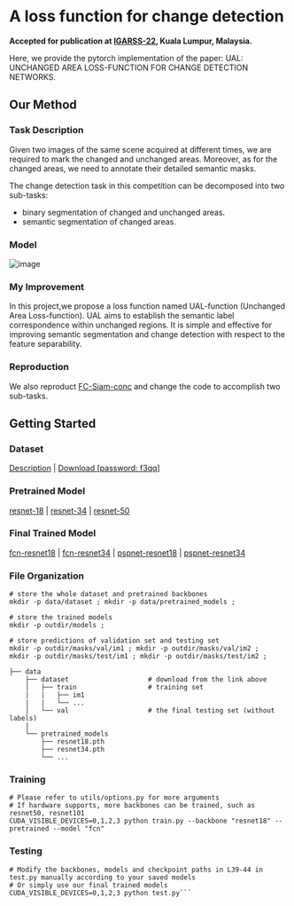 # A loss function for change detection
**Accepted for publication at [IGARSS-22](https://www.igarss2022.org/default.php), Kuala Lumpur, Malaysia.**

Here, we provide the pytorch implementation of the paper: UAL: UNCHANGED AREA LOSS-FUNCTION FOR CHANGE DETECTION NETWORKS.

## Our Method

### Task Description

Given two images of the same scene acquired at different times, we are required to mark the changed 
and unchanged areas. Moreover, as for the changed areas, we need to annotate their detailed semantic masks. 

The change detection task in this competition can be decomposed into two sub-tasks:
* binary segmentation of changed and unchanged areas.
* semantic segmentation of changed areas.

### Model

![image]([https://github.com/Chuan-shanjia/SenseEarth2020-ChangeDetection/blob/master/docs/schematic_%20diagram.png](https://github.com/Chuan-shanjia/A-loss-function-for-change-detection/docs/model.png))

### My Improvement

In this project,we propose a loss function named UAL-function (Unchanged Area Loss-function). UAL aims to establish the semantic label correspondence within unchanged regions. It is simple and effective for improving semantic segmentation and change detection with respect to the feature separability. 

### Reproduction

We also reproduct [FC-Siam-conc](https://github.com/rcdaudt/fully_convolutional_change_detection) and change the code to accomplish two sub-tasks.

## Getting Started

### Dataset
[Description](https://rs.sensetime.com/competition/index.html#/data) | [Download [password: f3qq]](https://pan.baidu.com/s/1Yg90vlAiKezSoxH7WEoV6g) 

### Pretrained Model
[resnet-18](https://drive.google.com/file/d/1-vd9x7PMTgGTVQpAaNWF5tGy-NeLLdzB/view?usp=sharing) | [resnet-34](https://drive.google.com/file/d/1w68FmzmTTCRpLjS4pQGiR4IGGotL5iXo/view?usp=sharing) | [resnet-50](https://drive.google.com/file/d/1yvo8LT3rN4XhHR0nYfi2aVjtb1tL54mJ/view?usp=sharing)

### Final Trained Model
[fcn-resnet18](https://drive.google.com/file/d/1UfByShVuCxnsXVpCCFXAaYns_RYJ6rY9/view?usp=sharing) | [fcn-resnet34](https://drive.google.com/file/d/1NL80WmA3dzcoV3za-E0bvU0ZFOzjkLUL/view?usp=sharing) | [pspnet-resnet18](https://drive.google.com/file/d/1qsKBX4VU5RH_-yx4FXbRKXLprPPzSH7n/view?usp=sharing) | [pspnet-resnet34](https://drive.google.com/file/d/19Pdl1BR6_Hjdl9JcKTPwyR6dCYBb0C1G/view?usp=sharing)

### File Organization
```
# store the whole dataset and pretrained backbones
mkdir -p data/dataset ; mkdir -p data/pretrained_models ;

# store the trained models
mkdir -p outdir/models ; 

# store predictions of validation set and testing set
mkdir -p outdir/masks/val/im1 ; mkdir -p outdir/masks/val/im2 ;
mkdir -p outdir/masks/test/im1 ; mkdir -p outdir/masks/test/im2 ;

├── data
    ├── dataset                    # download from the link above
    │   ├── train                  # training set
    |   |   ├── im1
    |   |   └── ...
    │   └── val                    # the final testing set (without labels)
    |
    └── pretrained_models
        ├── resnet18.pth
        ├── resnet34.pth
        └── ...
```

### Training
```
# Please refer to utils/options.py for more arguments
# If hardware supports, more backbones can be trained, such as resnet50, resnet101
CUDA_VISIBLE_DEVICES=0,1,2,3 python train.py --backbone "resnet18" --pretrained --model "fcn"
```

### Testing
```
# Modify the backbones, models and checkpoint paths in L39-44 in test.py manually according to your saved models
# Or simply use our final trained models
CUDA_VISIBLE_DEVICES=0,1,2,3 python test.py```

